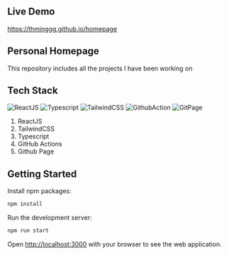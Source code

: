 ## Live Demo

https://thminggg.github.io/homepage

## Personal Homepage

This repository includes all the projects I have been working on

## Tech Stack

![ReactJS](https://img.shields.io/badge/-ReactJS-141A26?color=1F1F1F&logo=react&logoColor=31D4F7)
![Typescript](https://img.shields.io/badge/Typescript-156AB4.svg?logo=typescript&logoColor=white)
![TailwindCSS](https://img.shields.io/badge/-TailwindCSS-141A26?logo=tailwind-css&logoColor=00AFBC)
![GithubAction](https://img.shields.io/badge/-GithubAction-087FF9?logo=github-actions&logoColor=white)
![GitPage](https://img.shields.io/badge/GitPage-141A26?logo=github&logoColor=white)

1. ReactJS
2. TailwindCSS
3. Typescript
4. GitHub Actions
5. Github Page

## Getting Started

Install npm packages:

```bash
npm install
```

Run the development server:

```bash
npm run start
```

Open [http://localhost:3000](http://localhost:3000) with your browser to see the web application.
